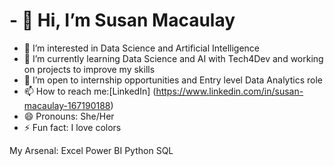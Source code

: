 # - 👋 Hi, I’m Susan Macaulay
- 👀 I’m interested in Data Science and Artificial Intelligence
- 🌱 I’m currently learning Data Science and AI with Tech4Dev and working on projects to improve my skills
- 💞️ I’m open to internship opportunities and Entry level Data Analytics role
- 📫 How to reach me:[LinkedIn] (https://www.linkedin.com/in/susan-macaulay-167190188)
- 😄 Pronouns: She/Her
- ⚡ Fun fact: I love colors

<!---
susanmacaulay/susanmacaulay is a ✨ special ✨ repository because its `README.md` (this file) appears on your GitHub profile.
You can click the Preview link to take a look at your changes.
--->
My Arsenal:
Excel
Power BI
Python
SQL
